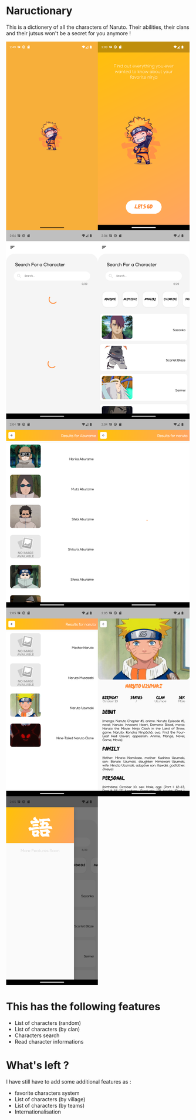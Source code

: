 

# Naructionary

This is a dictionery of all the characters of Naruto. Their abilities, their clans and their jutsus won't be a secret for you anymore !

<img align="left" src="naruto1.png" width="250" />
<img align="left" src="naruto2.png" width="250" />
<img align="left" src="naruto3.png" width="250"/>

<img align="left" src="naruto4.png" width="250"/>
<img align="left" src="naruto5.png" width="250"/>
<img align="left" src="naruto6.png" width="250"/>

<img align="left" src="naruto7.png" width="250"/>
<img align="left" src="naruto8.png" width="250"/>
<img  src="naruto9.png" width="250"/>

# This has the following features

- List of characters (random)
- List of characters (by clan)
- Characters search
- Read character informations


# What's left ?

I have still have to add some additional features as :

- favorite characters system
- List of characters (by village)
- List of characters (by teams)
- Internationalisation

